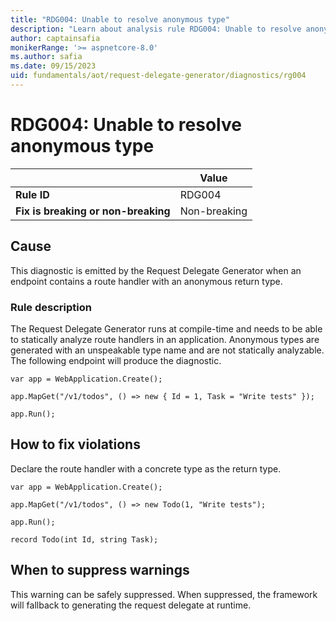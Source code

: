 ```yaml
---
title: "RDG004: Unable to resolve anonymous type"
description: "Learn about analysis rule RDG004: Unable to resolve anonymous type"
author: captainsafia
monikerRange: '>= aspnetcore-8.0'
ms.author: safia
ms.date: 09/15/2023
uid: fundamentals/aot/request-delegate-generator/diagnostics/rg004
---
```

# RDG004: Unable to resolve anonymous type

| | Value |
|-|-|
| **Rule ID** |RDG004|
| **Fix is breaking or non-breaking** |Non-breaking|

## Cause

This diagnostic is emitted by the Request Delegate Generator when an endpoint contains a route handler with an anonymous return type.

### Rule description

The Request Delegate Generator runs at compile-time and needs to be able to statically analyze route handlers in an application. Anonymous types are generated with an unspeakable type name and are not statically analyzable. The following endpoint will produce the diagnostic.

```razor
var app = WebApplication.Create();

app.MapGet("/v1/todos", () => new { Id = 1, Task = "Write tests" });

app.Run();
```

## How to fix violations

Declare the route handler with a concrete type as the return type.
```razor
var app = WebApplication.Create();

app.MapGet("/v1/todos", () => new Todo(1, "Write tests");

app.Run();

record Todo(int Id, string Task);
```

## When to suppress warnings

This warning can be safely suppressed. When suppressed, the framework will fallback to generating the request delegate at runtime.

